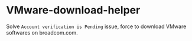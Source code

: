 # VMware-download-helper
Solve `Account verification is Pending` issue, force to download VMware softwares on broadcom.com.

